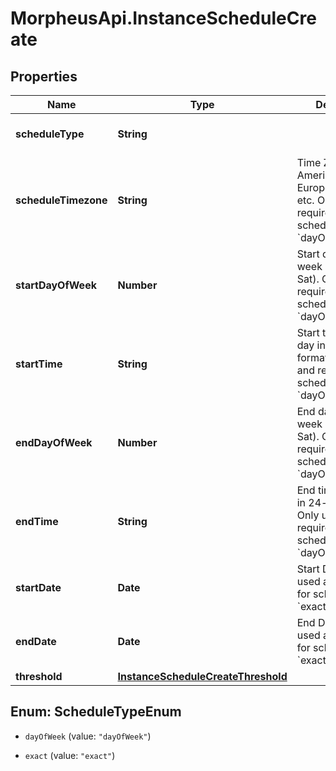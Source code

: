 # MorpheusApi.InstanceScheduleCreate

## Properties

Name | Type | Description | Notes
------------ | ------------- | ------------- | -------------
**scheduleType** | **String** |  | [optional] [default to &#39;dayOfWeek&#39;]
**scheduleTimezone** | **String** | Time Zone eg. America/New_York, Europe/Amsterdam, etc. Only used and required for scheduleType &#x60;dayOfWeek&#x60; | [optional] [default to &#39;UTC&#39;]
**startDayOfWeek** | **Number** | Start day of the week 1-7 (Sun-Sat). Only used and required for scheduleType &#x60;dayOfWeek&#x60; | [optional] 
**startTime** | **String** | Start time of the day in 24-hour format. Only used and required for scheduleType &#x60;dayOfWeek&#x60; | [optional] 
**endDayOfWeek** | **Number** | End day of the week 1-7 (Sun-Sat). Only used and required for scheduleType &#x60;dayOfWeek&#x60; | [optional] 
**endTime** | **String** | End time of the day in 24-hour format. Only used and required for scheduleType &#x60;dayOfWeek&#x60; | [optional] 
**startDate** | **Date** | Start Date. Only used and required for scheduleType &#x60;exact&#x60; | [optional] 
**endDate** | **Date** | End Date. Only used and required for scheduleType &#x60;exact&#x60; | [optional] 
**threshold** | [**InstanceScheduleCreateThreshold**](InstanceScheduleCreateThreshold.md) |  | [optional] 



## Enum: ScheduleTypeEnum


* `dayOfWeek` (value: `"dayOfWeek"`)

* `exact` (value: `"exact"`)




